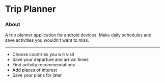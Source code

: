 # Trip Planner

### About
A trip planner application for android devices. 
Make daily schedules and save activities you wouldn't want to miss.
***
* Choose countries you will visit
* Save your departure and arrival times
* Find acitvity recommendations
* Add places of interest
* Save your plans for later
